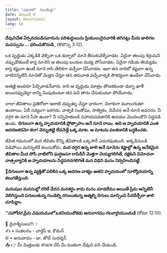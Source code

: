 ```yaml
---
title: "ఎడారిలో  సెలయేర్లు"
date: డిసెంబర్ 8
layout: devotional
lang: te
---
```


**దేవునిచేత ఏర్పరచబడినవారును పరిశుద్ధులును ప్రియులునైనవారికి తగినట్లు మీరు జాలిగల మనస్సును ... ధరించుకొనుడి**_ (కొలొస్స 3:12).

ఒక వృద్ధుడు ఎక్కడికి వెళ్ళినా ఒక డబ్బాలో నూనె తీసుకువెళ్ళేవాడట. ఏదైనా తలుపు కిర్రుమని చప్పుడౌతుంటే కాస్త నూనెని ఆ తలుపు బందుల మధ్య పోసేవాడట. ఏదైనా గడియ తియ్యడం కాస్త కష్టంగా ఉంటే నూనె రాసి తేలికగా వచ్చేలా చేసేవాడట. ఇలా తన దారిలో కష్టంగా ఉన్న వాటినన్నిటినీ నూనెతో మెత్తన చేస్తూ తన తరువాత వచ్చేవాళ్ళకి సౌకర్యంగా ఉండేలా చేసేవాడు.

అతణ్ణి అందరూ పిచ్చివాడనేవారు. కాని ఆ వృద్ధుడు మాత్రం తొణకకుండా డబ్బా ఖాళీ అయినప్పుడెల్లా దాన్ని నింపుకుంటూ తన పని తాను చేసుకుంటూ పోయేవాడు.

చాలా జీవితాలు ప్రతిరోజూ ఇలాటి చప్పుళ్ళు చేస్తూ భారంగా, చిరాకుగా మూలుగుతూ ఉంటాయి. ఏదీ సవ్యంగా జరగదు. వాళ్ళకి సంతోషం, సాత్వికం, వివేచన అనే నూనె అవసరం. నీ దగ్గర ఈ నూనె సీసా ఉందా? నీ సన్నిహితులకి సహాయపడడానికి ఉదయం మొదలుకొని సిద్ధపడి ఉండు. **దిగులుగా ఉన్న హృదయానికి ప్రోత్సాహం అనే నూనె రాయి. అది ఆ హృదయానికి ఎంత ఆదరణకరమో కదా! వెన్నుతట్టి లేవనెత్తే ఒక్క మాట. ఆ మాటను పలకడానికి బద్ధకించకు.**

జీవిత గమనంలో మన జీవితం కొన్ని జీవితాలకి ఒక్కసారే ఎదురవుతుంది. అక్కడినుండి విడిపోయి మరెన్నటికీ కలుసుకోదు. **మన దగ్గర ఉన్న జాలి అనే నూనెను కష్టాల్లో ఉన్న అనేకమైన జీవితాల మీద పోసి వాటిలోని ఘర్షణనూ రాపిడినీ మెత్తగా చెయ్యగలిగితే, రక్షకుని విమోచనా వాత్సల్యానికి ఆ హృదయాలను సిద్ధపరచగలిగితే మన విధిని మనం నిర్వహించినట్టే.**

**📖దిగులుగా ఉన్న వ్యక్తితో పలికిన ఒక్క ఆదరణ వాక్యం అతని హృదయంలో సూర్యోదయాన్ని కలుగజేస్తుంది.**

**మనుషుల మనసుల్లో రగిలే వేదన మనకర్థం కాదు మనం చూడలేము అయితే ప్రేమ అన్నిటినీ వెలిగిస్తుంది పగులుతున్న గుండెల్ని రగులుతున్న ఆత్మల్ని దిగులు మాన్పించి సేదదీర్చేలా జాలి చూపిద్దాం**

***“సహోదర ప్రేమ విషయములో ఒకనియందొకడు అనురాగము గలవారైయుండుడి*** (రోమా 12:10).

<div class="blessing">🙏 <span class="bless-text">దైవాశ్శీసులు!!!</span> ✨</div>

<div class="credit">✍️ <span class="credit-text">▪ సంకలనం - చార్లెస్ ఇ. కౌమన్</span></div>
<div class="credit">🌐 <span class="credit-text">▪ అనువాదం - డా. జోబ్ సుదర్శన్</span></div>


<div class="share">📤 👉 <span class="share-text">మీ మిత్రులకు share చేసి మీ వంతుగా దేవుని పని చేయండి.</span></div>

